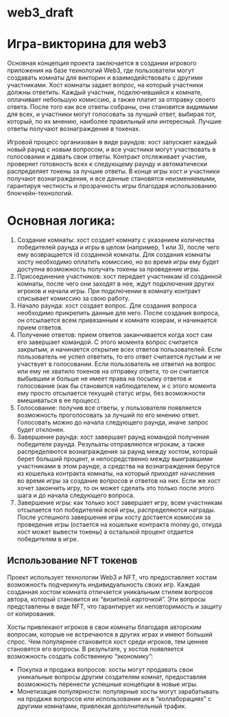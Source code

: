 # web3_draft

# Игра-викторина для web3
Основная концепция проекта заключается в создании игрового приложения на базе технологий Web3, где пользователи могут создавать комнаты для викторин и взаимодействовать с другими участниками. Хост комнаты задает вопрос, на который участники должны ответить. Каждый участник, подключившийся к комнате, оплачивает небольшую комиссию, а также платит за отправку своего ответа. После того как все ответы собраны, они становятся видимыми для всех, и участники могут голосовать за лучший ответ, выбирая тот, который, по их мнению, наиболее правильный или интересный. Лучшие ответы получают вознаграждения в токенах.

Игровой процесс организован в виде раундов: хост запускает каждый новый раунд с новым вопросом, и все участники могут участвовать в голосовании и давать свои ответы. Контракт отслеживает участие, проверяет готовность всех к следующему раунду и автоматически распределяет токены за лучшие ответы. В конце игры хост и участники получают вознаграждения, и все данные становятся неизменяемыми, гарантируя честность и прозрачность игры благодаря использованию блокчейн-технологий.
# Основная логика:

 1. Создание комнаты: хост создает комнату с указанием количества победителей раунда и игры в целом (например, 1 или 3), после чего ему возвращается id созданной комнаты. Для создания комнаты хосту необходимо оплатить комиссию, но во время игры ему будет доступна возможность получать токены за проведение игры. 
 2. Присоединение участников: хост передает участникам id созданной комнаты, после чего они заходят в нее, ждут подключения других игроков и начала игры. При подключении в комнату контракт списывает комиссию за свою работу.
 3. Начало раунда: хост создает вопрос. Для создания вопроса необходимо прикрепить данные для него. После создания вопроса, он отсылается всем привязанным к комнате юзерам, и начинается прием ответов. 
 4. Получение ответов: прием ответов заканчивается когда хост сам его завершает командой. С этого момента вопрос считается закрытым, и начинается открытие всех ответов пользователей. Если пользователь не успел ответить, то его ответ считается пустым и не участвует в голосовании. Если пользователь не ответил на вопрос или ему не хватило токенов на отправку ответа, то он считается выбывшим и больше не имеет права на посылку ответов и голосование (как бы становится наблюдателем, и с этого момента ему просто отсылается текущий статус игры, без возможности вмешиваться в ее процесс).
 5. Голосование: получив все ответы, у пользователя появляется возможность проголосовать за лучший по его мнению ответ. Голосовать можно до начала следующего раунда, иначе запрос будет отклонен.
 6. Завершение раунда: хост завершает раунд командой получения победителя раунда. Резульаты отправляются игрокам, а также распределяются вознаграждения за раунд между хостом, который берет больший процент, и непосредственно между выигравшими участниками в этом раунде, а средства на вознаграждения берутся из кошелька контракта комнаты, на который приходят начисления во время игры за создание вопросов и ответов на них. Если же хост хочет закончить игру, то он может сделать это только после этого шага и до начала следующего вопроса.
 7. Завершение игры: как только хост завершает игру, всем участникам отсылается топ победителей всей игры, распределяются награды. После успешного завершения игры хосту достается комиссия за проведение игры (остается на кошельке контракта money.go, откуда хост может вывести токены) а остальной процент отдается победителям в игре.

## Использование NFT токенов

Проект использует технологии Web3 и NFT, что предоставляет хостам возможность подчеркнуть индивидуальность своих игр. Каждая созданная хостом комната отличается уникальным стилем вопросов автора, который становится их “визитной карточкой”. Эти вопросы представлены в виде NFT, что гарантирует их неповторимость и защиту от копирования.

Хосты привлекают игроков в свои комнаты благодаря авторским вопросам, которые не встречаются в других играх и имеют больший спрос. Чем популярнее становится хост среди игроков, тем ценнее становятся его вопросы. В результате, у хостов появляется возможность создать собственную “экономику”:

- Покупка и продажа вопросов:
 хосты могут продавать свои уникальные вопросы другим создателям комнат, предоставляя возможность перенести успешные концепции в новые игры.
- Монетизация популярности:
 популярные хосты могут зарабатывать на продаже вопросов или использовании их в “коллаборациях” с другими комнатами, привлекая дополнительный трафик.
